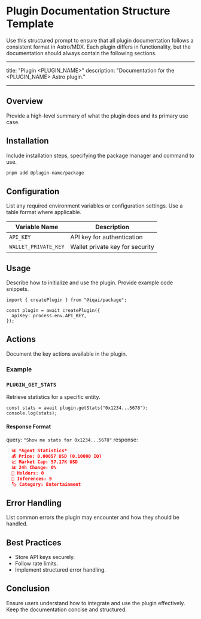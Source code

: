 # Plugin Documentation Structure Template

Use this structured prompt to ensure that all plugin documentation follows a consistent format in Astro/MDX. Each plugin differs in functionality, but the documentation should always contain the following sections.

---

title: "Plugin <PLUGIN_NAME>"
description: "Documentation for the <PLUGIN_NAME> Astro plugin."

---

## Overview

Provide a high-level summary of what the plugin does and its primary use case.

## Installation

Include installation steps, specifying the package manager and command to use.

```bash
pnpm add @plugin-name/package
```

## Configuration

List any required environment variables or configuration settings. Use a table format where applicable.

| Variable Name        | Description                     |
| -------------------- | ------------------------------- |
| `API_KEY`            | API key for authentication      |
| `WALLET_PRIVATE_KEY` | Wallet private key for security |

## Usage

Describe how to initialize and use the plugin. Provide example code snippets.

```tsx
import { createPlugin } from "@iqai/package";

const plugin = await createPlugin({
  apiKey: process.env.API_KEY,
});
```

## Actions

Document the key actions available in the plugin.

### Example

### `PLUGIN_GET_STATS`

Retrieve statistics for a specific entity.

```tsx
const stats = await plugin.getStats("0x1234...5678");
console.log(stats);
```

#### Response Format

query: `"Show me stats for 0x1234...5678"`
response:

  ```json
    📊 *Agent Statistics*
    💰 Price: 0.00057 USD (0.10000 IQ)
    📈 Market Cap: 57.17K USD
    📊 24h Change: 0%
    👥 Holders: 0
    🤖 Inferences: 9
    🏷️ Category: Entertainment
  ```

## Error Handling

List common errors the plugin may encounter and how they should be handled.

## Best Practices

- Store API keys securely.
- Follow rate limits.
- Implement structured error handling.

## Conclusion

Ensure users understand how to integrate and use the plugin effectively. Keep the documentation concise and structured.
